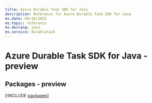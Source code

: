 ```yaml
---
title: Azure Durable Task SDK for Java
description: Reference for Azure Durable Task SDK for Java
ms.date: 09/18/2025
ms.topic: reference
ms.devlang: java
ms.service: durabletask
---
```

# Azure Durable Task SDK for Java - preview
## Packages - preview
[!INCLUDE [packages](durable-task-index.md)]